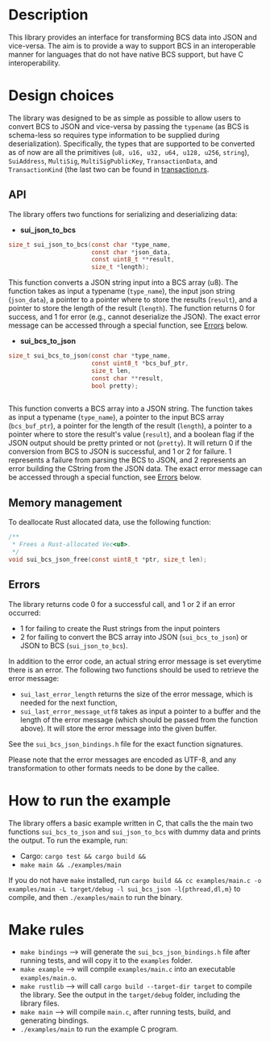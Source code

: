 # Description

This library provides an interface for transforming BCS data into JSON and vice-versa. The aim is to provide a way to support BCS in an interoperable manner for languages that do not have native BCS support, but have C interoperability.

# Design choices

The library was designed to be as simple as possible to allow users to convert BCS to JSON and vice-versa by passing the `typename` (as BCS is schema-less so requires type information to be supplied during deserialization). Specifically, the types that are supported to be converted as of now are all the primitives (`u8, u16, u32, u64, u128, u256`, `string`), `SuiAddress`, `MultiSig`, `MultiSigPublicKey`, `TransactionData`, and `TransactionKind` (the last two can be found in [transaction.rs](https://github.com/MystenLabs/sui/blob/main/crates/sui-types/src/transaction.rs).

## API
The library offers two functions for serializing and deserializing data:
* **sui_json_to_bcs**
```c
size_t sui_json_to_bcs(const char *type_name,
                       const char *json_data,
                       const uint8_t **result,
                       size_t *length);
```

This function converts a JSON string input into a BCS array (u8). The function takes as input a typename (`type_name`), the input json string (`json_data`), a pointer to a pointer where to store the results (`result`), and a pointer to store the length of the result (`length`). The function returns 0 for success, and 1 for error (e.g., cannot deserialize the JSON). The exact error message can be accessed through a special function, see [Errors](#Error) below.

* **sui_bcs_to_json**

```c
size_t sui_bcs_to_json(const char *type_name,
                       const uint8_t *bcs_buf_ptr,
                       size_t len,
                       const char **result,
                       bool pretty);
  
```


This function converts a BCS array into a JSON string. The function takes as input a typename (`type_name`), a pointer to the input BCS array (`bcs_buf_ptr`), a pointer for the length of the result (`length`), a pointer to a pointer where to store the result's value (`result`), and a boolean flag if the JSON output should be pretty printed or not (`pretty`). 
It will return 0 if the conversion from BCS to JSON is successful, and 1 or 2 for failure. 1 represents a failure from parsing the BCS to JSON, and 2 represents an error building the CString from the JSON data. The exact error message can be accessed through a special function, see [Errors](#Error) below.


## Memory management
To deallocate Rust allocated data, use the following function:

```c
/**
 * Frees a Rust-allocated Vec<u8>.
 */
void sui_bcs_json_free(const uint8_t *ptr, size_t len);
```

## Errors
The library returns code 0 for a successful call, and 1 or 2 if an error occurred:
* 1 for failing to create the Rust strings from the input pointers
* 2 for failing to convert the BCS array into JSON (`sui_bcs_to_json`) or JSON to BCS (`sui_json_to_bcs`).

In addition to the error code, an actual string error message is set everytime there is an error. The following two functions should be used to retrieve the error message:
* `sui_last_error_length` returns the size of the error message, which is needed for the next function,
* `sui_last_error_message_utf8` takes as input a pointer to a buffer and the length of the error message (which should be passed from the function above). It will store the error message into the given buffer.

See the `sui_bcs_json_bindings.h` file for the exact function signatures.

Please note that the error messages are encoded as UTF-8, and any transformation to other formats needs to be done by the callee.

# How to run the example

The library offers a basic example written in C, that calls the the main two functions `sui_bcs_to_json` and `sui_json_to_bcs` with dummy data and prints the output. To run the example, run:
* Cargo: `cargo test && cargo build && `
* `make main && ./examples/main`

If you do not have `make` installed, run `cargo build && cc examples/main.c -o examples/main -L target/debug -l sui_bcs_json -l{pthread,dl,m}` to compile, and then `./examples/main` to run the binary.

# Make rules
* `make bindings` --> will generate the `sui_bcs_json_bindings.h` file after running tests, and will copy it to the `examples` folder.
* `make example` --> will compile `examples/main.c` into an executable `examples/main.o`.
* `make rustlib` --> will call `cargo build --target-dir target` to compile the library. See the output in the `target/debug` folder, including the library files.
* `make main` --> will compile `main.c`, after running tests, build, and generating bindings.
* `./examples/main` to run the example C program.
